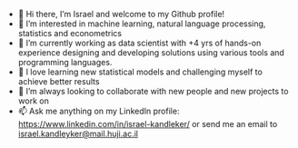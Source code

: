 - 👋 Hi there, I’m Israel and welcome to my Github profile!
- 👀 I’m interested in machine learning, natural language processing, statistics and econometrics
- 🌱 I’m currently working as data scientist with +4 yrs of hands-on experience designing and developing solutions using various tools and programming languages.
- 🧡 I love learning new statistical models and challenging myself to achieve better results 
- 💞️ I’m always looking to collaborate with new people and new projects to work on 
- 📫 Ask me anything on my LinkedIn profile: https://www.linkedin.com/in/israel-kandleker/ or send me an email to israel.kandleyker@mail.huji.ac.il

<!---
isrkan/isrkan is a ✨ special ✨ repository because its `README.md` (this file) appears on your GitHub profile.
You can click the Preview link to take a look at your changes.
--->
